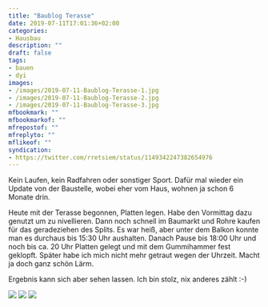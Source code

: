 ```yaml
---
title: "Baublog Terasse"
date: 2019-07-11T17:01:36+02:00
categories:
- Hausbau
description: ""
draft: false
tags:
- bauen
- dyi
images:
- /images/2019-07-11-Baublog-Terasse-1.jpg
- /images/2019-07-11-Baublog-Terasse-2.jpg
- /images/2019-07-11-Baublog-Terasse-3.jpg
mfbookmark: ""
mfbookmarkof: ""
mfrepostof: ""
mfreplyto: ""
mflikeof: ""
syndication:
- https://twitter.com/rretsiem/status/1149342247382654976
---
```


Kein Laufen, kein Radfahren oder sonstiger Sport. Dafür mal wieder ein Update von der Baustelle, wobei eher vom Haus, wohnen ja schon 6 Monate drin.

Heute mit der Terasse begonnen, Platten legen. Habe den Vormittag dazu genutzt um zu nivellieren. Dann noch schnell im Baumarkt und Rohre kaufen für das geradeziehen des Splits. Es war heiß, aber unter dem Balkon konnte man es durchaus bis 15:30 Uhr aushalten. Danach Pause bis 18:00 Uhr und noch bis ca. 20 Uhr Platten gelegt und mit dem Gummihammer fest geklopft. Später habe ich mich nicht mehr getraut wegen der Uhrzeit. Macht ja doch ganz schön Lärm.

Ergebnis kann sich aber sehen lassen. Ich bin stolz, nix anderes zählt :-)

![](/images/2019-07-11-Baublog-Terasse-1.jpg)
![](/images/2019-07-11-Baublog-Terasse-2.jpg)
![](/images/2019-07-11-Baublog-Terasse-3.jpg)